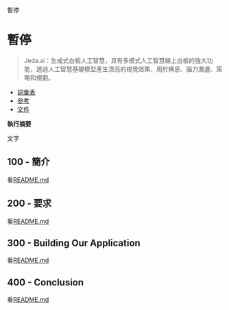 暫停

# 暫停

> Jeda.ai：生成式白板人工智慧，具有多模式人工智慧線上白板的強大功能，透過人工智慧基礎模型產生漂亮的視覺效果，用於構思、腦力激盪、策略和規劃。

-   [詞彙表](./GLOSSARY.md)
-   [參考](./REFERENCES.md)
-   [文件](./DOCUMENTATION.md)

**執行摘要**

文字

## 100 - 簡介

看[README.md](./100/README.md)

## 200 - 要求

看[README.md](./200/README.md)

## 300 - Building Our Application

看[README.md](./300/README.md)

## 400 - Conclusion

看[README.md](./400/README.md)
